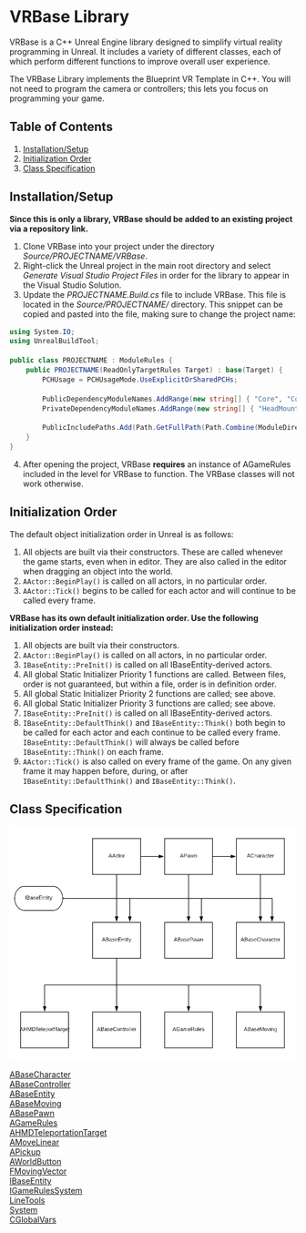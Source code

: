 # VRBase Library

VRBase is a C++ Unreal Engine library designed to simplify virtual reality programming in Unreal. It includes a variety of different classes, each of which perform different functions to improve overall user experience.

The VRBase Library implements the Blueprint VR Template in C++. You will not need to program the camera or controllers; this lets you focus on programming your game.

## Table of Contents
1. [Installation/Setup](#setup)
2. [Initialization Order](#order)
3. [Class Specification](#spec)

## Installation/Setup <a name="setup"></a>

**Since this is only a library, VRBase should be added to an existing project via a repository link.**

1. Clone VRBase into your project under the directory _Source/PROJECTNAME/VRBase_.
1. Right-click the Unreal project in the main root directory and select _Generate Visual Studio Project Files_ in order for the library to appear in the Visual Studio Solution.
3. Update the _PROJECTNAME.Build.cs_ file to include VRBase. This file is located in the _Source/PROJECTNAME/_ directory. This snippet can be copied and pasted into the file, making sure to change the project name:
```cs
using System.IO;
using UnrealBuildTool;

public class PROJECTNAME : ModuleRules {
	public PROJECTNAME(ReadOnlyTargetRules Target) : base(Target) {
		PCHUsage = PCHUsageMode.UseExplicitOrSharedPCHs;

        PublicDependencyModuleNames.AddRange(new string[] { "Core", "CoreUObject", "Engine", "InputCore", "Slate", "SlateCore" });
        PrivateDependencyModuleNames.AddRange(new string[] { "HeadMountedDisplay", "SteamVR" });
        
        PublicIncludePaths.Add(Path.GetFullPath(Path.Combine(ModuleDirectory, "VRBase")));
    }
}
```

4. After opening the project, VRBase **requires** an instance of AGameRules included in the level for VRBase to function. The VRBase classes will not work otherwise.

## Initialization Order <a name="order"></a>

The default object initialization order in Unreal is as follows: 

1. All objects are built via their constructors. These are called whenever the game starts, even when in editor. They are also called in the editor when dragging an object into the world.
2. `AActor::BeginPlay()` is called on all actors, in no particular order.
3. `AActor::Tick()` begins to be called for each actor and will continue to be called every frame.


**VRBase has its own default initialization order. Use the following initialization order instead:**

1. All objects are built via their constructors.
2. `AActor::BeginPlay()` is called on all actors, in no particular order.
3. `IBaseEntity::PreInit()` is called on all IBaseEntity-derived actors.
4. All global Static Initializer Priority 1 functions are called. Between files, order is not guaranteed, but within a file, order is in definition order.
5. All global Static Initializer Priority 2 functions are called; see above.
6. All global Static Initializer Priority 3 functions are called; see above.
7. `IBaseEntity::PreInit()` is called on all IBaseEntity-derived actors.
8. `IBaseEntity::DefaultThink()` and `IBaseEntity::Think()` both begin to be called for each actor and each continue to be called every frame. `IBaseEntity::DefaultThink()` will always be called before `IBaseEntity::Think()` on each frame.
9. `AActor::Tick()` is also called on every frame of the game. On any given frame it may happen before, during, or after `IBaseEntity::DefaultThink()` and `IBaseEntity::Think()`.

## Class Specification <a name="spec"></a>

![VRBase Class Diagram](./Doc/ClassDiagram.png "VRBase Class Diagram")

[ABaseCharacter](Doc/ABaseCharacter.md)  
[ABaseController](Doc/ABaseController.md)  
[ABaseEntity](Doc/ABaseEntity.md)  
[ABaseMoving](Doc/ABaseMoving.md)  
[ABasePawn](Doc/ABasePawn.md)  
[AGameRules](Doc/AGameRules.md)  
[AHMDTeleportationTarget](Doc/AHMDTeleportationTarget.md)  
[AMoveLinear](Doc/AMoveLinear.md)  
[APickup](Doc/APickup.md)  
[AWorldButton](Doc/AWorldButton.md)  
[FMovingVector](Doc/FMovingVector.md)  
[IBaseEntity](Doc/IBaseEntity.md)  
[IGameRulesSystem](Doc/IGameRulesSystem.md)  
[LineTools](Doc/LineTools.md)  
[System](Doc/System.md)  
[CGlobalVars](Doc/CGlobalVars.md)  
